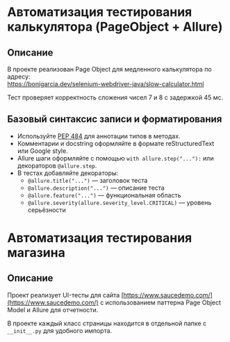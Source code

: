 # Автоматизация тестирования калькулятора (PageObject + Allure)

## Описание

В проекте реализован Page Object для медленного калькулятора по адресу:  
https://bonigarcia.dev/selenium-webdriver-java/slow-calculator.html

Тест проверяет корректность сложения чисел 7 и 8 с задержкой 45 мс.

## Базовый синтаксис записи и форматирования

- Используйте [PEP 484](https://www.python.org/dev/peps/pep-0484/) для аннотации типов в методах.
- Комментарии и docstring оформляйте в формате reStructuredText или Google style.
- Allure шаги оформляйте с помощью `with allure.step("..."):` или декораторов `@allure.step`.
- В тестах добавляйте декораторы:
  - `@allure.title("...")` — заголовок теста
  - `@allure.description("...")` — описание теста
  - `@allure.feature("...")` — функциональная область
  - `@allure.severity(allure.severity_level.CRITICAL)` — уровень серьёзности

# Автоматизация тестирования магазина 

## Описание

Проект реализует UI-тесты для сайта [https://www.saucedemo.com/](https://www.saucedemo.com/) с использованием паттерна Page Object Model и Allure для отчетности.

В проекте каждый класс страницы находится в отдельной папке с `__init__.py` для удобного импорта.